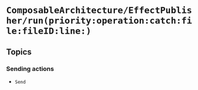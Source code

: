 # ``ComposableArchitecture/EffectPublisher/run(priority:operation:catch:file:fileID:line:)``

## Topics

### Sending actions

- ``Send``
